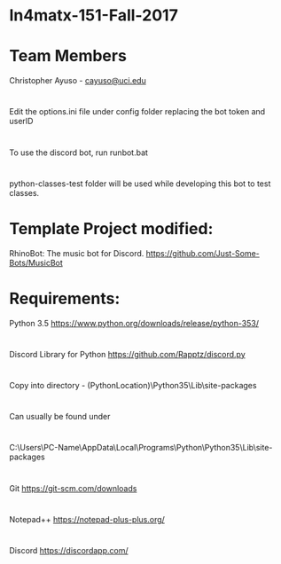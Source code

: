 # In4matx-151-Fall-2017
#
# Team Members
 Christopher Ayuso - cayuso@uci.edu
#
 Edit the options.ini file under config folder
 replacing the bot token and userID
#
 To use the discord bot, run runbot.bat
#
 python-classes-test folder will be used while developing this bot
 to test classes.
# 
# Template Project modified:
 RhinoBot: The music bot for Discord.
 https://github.com/Just-Some-Bots/MusicBot
#
# Requirements:
 Python 3.5
 https://www.python.org/downloads/release/python-353/
#
 Discord Library for Python
 https://github.com/Rapptz/discord.py
#
 Copy into directory - (PythonLocation)\Python35\Lib\site-packages
#
Can usually be found under 
#
 C:\Users\PC-Name\AppData\Local\Programs\Python\Python35\Lib\site-packages
#
 Git
 https://git-scm.com/downloads
#
 Notepad++
 https://notepad-plus-plus.org/
#
 Discord
 https://discordapp.com/
